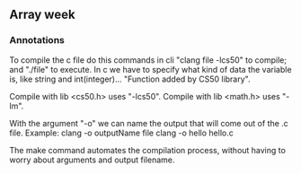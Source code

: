 ## Array week

### Annotations
To compile the c file do this commands in cli "clang file -lcs50" to compile;
 and "./file" to execute.
 In c we have to specify what kind of data the variable is, like string and int(integer)...
"Function added by CS50 library".


Compile with lib <cs50.h> uses "-lcs50".
Compile with lib <math.h> uses "-lm".

With the argument "-o" we can name the output that will come out of the .c file.
Example:
    clang -o outputName file
    clang -o hello hello.c

The make command automates the compilation process, without having to worry about arguments and output filename.
 

